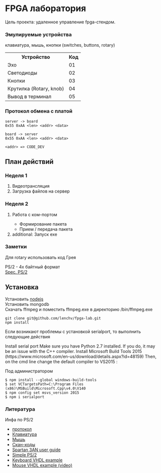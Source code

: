 # FPGA лаборатория
<p>
Цель проекта: удаленное управление fpga-стендом.
</p>

### Эмулируемые устройства
клавиатура, мышь, кнопки (switches, buttons, rotary)<br>
<table>
<tr>
<th>Устройство</th>
<th>Код</th> 
</tr>
<tr>
<td>Эхо</td>
<td>01</td> 
</tr>
<tr>
<td>Светодиоды</td>
<td>02</td> 
</tr>
<tr>
<td>Кнопки</td>
<td>03</td> 
</tr>
<tr>
<td>Крутилка (Rotary, knob)</td>
<td>04</td> 
</tr>
<tr>
<td>Вывод в терминал</td>
<td>05</td> 
</tr>
</table>

### Протокол обмена с платой
````
server -> board
0x55 0xAA <len> <addr> <data>

board -> server
0x55 0xAA <len> <addr> <data>

<addr> => CODE_DEV
````
## План действий

### Неделя 1
<ol>
<li> Видеотрансляция</li>
<li> Загрузка файлов на сервер</li>
</ol>

### Неделя 2
<ol>
<li> Работа с ком-портом</li>
  <ul>
  <li> Формирование пакета</li>
  <li> Прием / передача пакета</li>
  </ul>
   <li> additional: Запуск exe</li>
</ol>

### Заметки

Для rotary использовать код Грея
<p>
PS/2 - 4х байтный формат<br>
<a href="http://www.computer-engineering.org/ps2mouse/">Spec. PS/2</a>
</p>

## Установка
Установить <a href="//nodejs.org">nodejs</a><br>
Установить mongodb<br>
Скачать ffmpeg и поместить ffmpeg.exe в директорию /bin/ffmpeg.exe

````
git clone git@github.com/lenchv/fpga-lab.git
npm install
````
Если возникают проблемы с установкой serialport, то выполнить следующие действия<br>
<p>
Install serial port
Make sure you have Python 2.7 installed. If you do, it may be an issue with the C++ compiler. Install Microsoft Build Tools 2015 (https://www.microsoft.com/en-us/download/details.aspx?id=48159) Then, on the cmd line change the default compiler to VS2015 :
</p>
Под администратором<br>

````
$ npm install --global windows-build-tools
$ set VCTargetsPath=C:\Program Files (x86)\MSBuild\Microsoft.Cpp\v4.0\V140
$ npm config set msvs_version 2015
$ npm i serialport
````

### Литература

Инфа по PS/2
<ul>
<li><a href="http://www.computer-engineering.org/ps2protocol/">протокол</a></li>
<li><a href="http://www.computer-engineering.org/ps2keyboard/">Клавиатура</a></li>
<li><a href="http://www.computer-engineering.org/ps2mouse/">Мышь</a></li>
<li><a href="http://www.computer-engineering.org/ps2keyboard/scancodes2.html">Скан-коды</a></li>
<li><a href="https://www.gta.ufrj.br/ensino/EEL480/spartan3/ug334.pdf">Spartan 3AN user guide</a></li>
<li><a href="http://www.xess.com/static/media/projects/ps2_ctrl.pdf">Simple PS/2</a></li>
<li><a href="https://eewiki.net/pages/viewpage.action?pageId=28278929">Keyboard VHDL example</a></li>
<li><a href="https://www.youtube.com/watch?v=A1YSbLnm4_o">Mouse VHDL example (video)</a></li>
</ul>